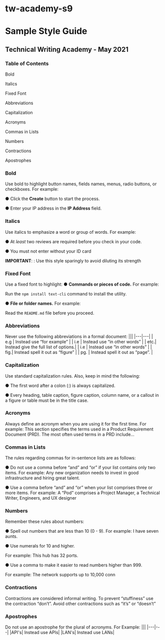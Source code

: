 # tw-academy-s9
# Sample Style Guide
## Technical Writing Academy - May 2021

### Table of Contents
Bold

Italics

Fixed Font

Abbreviations

Capitalization

Acronyms

Commas in Lists

Numbers

Contractions

Apostrophes


### **Bold**
Use bold to highlight button names, fields names, menus, radio buttons, or checkboxes. For
example:

● Click the **Create** button to start the process.

● Enter your IP address in the **IP Address** field.
### **Italics**
Use italics to emphasize a word or group of words. For example:

● At *least* two reviews are required before you check in your code.

● You must not enter without your ID card

**IMPORTANT**: : Use this style sparingly to avoid diluting its strength

### **Fixed Font**
Use a fixed font to highlight:
● **Commands or pieces of code.** For example:

Run the `npm install text-cli` command to install the utility.

● **File or folder names.** For example:

Read the `README.md` file before you proceed.

### **Abbreviations**
Never use the following abbreviations in a formal document:
|||
|---|---|
| e.g | Instead use “for example”             |
| i.e | Instead use “in other words”          |
| etc.| Instead give the full list of options.|
| i.e | Instead use “in other words”          |
| fig.| Instead spell it out as “figure”      |
| pg. | Instead spell it out as “page”.       |

### **Capitalization**
Use standard capitalization rules. Also, keep in mind the following:

● The first word after a colon (:) is always capitalized.

● Every heading, table caption, figure caption, column name, or a callout in a figure or table
must be in the title case.

### **Acronyms**
Always define an acronym when you are using it for the first time.
For example: This section specifies the terms used in a Product Requirement Document (PRD).
The most often used terms in a PRD include…
### **Commas in Lists**
The rules regarding commas for in-sentence lists are as follows:

● Do not use a comma before “and” and “or” if your list contains only two items. For example:
Any new organization needs to invest in good infrastructure and hiring great talent.

● Use a comma before “and” and “or” when your list comprises three or more items. For
example: A “Pod” comprises a Project Manager, a Technical Writer, Engineers, and UX
designer
### **Numbers**
Remember these rules about numbers:

● Spell out numbers that are less than 10 (0 - 9). For example: I have seven aunts.

● Use numerals for 10 and higher.

For example: This hub has 32 ports.

● Use a comma to make it easier to read numbers higher than 999.

For example: The network supports up to 10,000 conn
### **Contractions**
Contractions are considered informal writing. To prevent “stuffiness” use the contraction
“don’t”. Avoid other contractions such as “it’s” or “doesn’t”
### **Apostrophes**
Do not use an apostrophe for the plural of acronyms. For Example:
|||
|---|---|
|API's| Instead use APIs|
|LAN's| Instead use LANs|